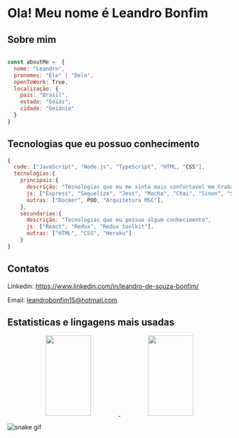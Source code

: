 <h1 align="left"> Ola! Meu nome é Leandro Bonfim </h1>

## Sobre mim

~~~javascript

const aboutMe =  {
  nome: "Leandro",
  pronomes: "Ele" | "Dele",
  openToWork: True,
  localização: {
    pais: "Brasil",
    estado: "Goiás",
    cidade: "Goiânia"
  }
}
~~~
## Tecnologias que eu possuo conhecimento

~~~javascript
{
  code: ["JavaScript", "Node.js", "TypeScript", "HTML, "CSS"],
  tecnologias:{
    principais:{
      descrição: "Tecnologias que eu me sinto mais confortavel em trabalhar",
      js: ["Express", "Sequelize", "Jest", "Mocha", "Chai", "Sinon", "Swagger"],
      outras: ["Docker", POO, "Arquitetura MSC"],
    },
    secundarias:{
      descrição: "Tecnologias que eu possuo algum conhecimento",
      js: ["React", "Redux", "Redux toolkit"],
      outras: ["HTML", "CSS", "Heroku"]
    }
}
~~~


<h2 align="left"> Contatos </h2>

Linkedin: https://www.linkedin.com/in/leandro-de-souza-bonfim/

Email: leandrobonfim15@hotmail.com

<h2 align="left"> Estatisticas e lingagens mais usadas </h2>

<div align="center">

  <a href="https://github.com/Leandroswq">
  <img height="180em" width="45%" display="block" src="https://github-readme-stats.vercel.app/api?username=Leandroswq&show_icons=true&theme=dark&include_all_commits=true&count_private=true"/>

  <img height="180em" width="45%" src="https://github-readme-stats.vercel.app/api/top-langs/?username=Leandroswq&layout=compact&langs_count=7&theme=dark"/>
  </a>
</div>


![snake gif](https://github.com/Leandroswq/Leandroswq/blob/output/github-contribution-grid-snake.svg)
